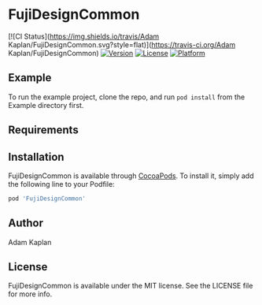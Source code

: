 # FujiDesignCommon

[![CI Status](https://img.shields.io/travis/Adam Kaplan/FujiDesignCommon.svg?style=flat)](https://travis-ci.org/Adam Kaplan/FujiDesignCommon)
[![Version](https://img.shields.io/cocoapods/v/FujiDesignCommon.svg?style=flat)](https://cocoapods.org/pods/FujiDesignCommon)
[![License](https://img.shields.io/cocoapods/l/FujiDesignCommon.svg?style=flat)](https://cocoapods.org/pods/FujiDesignCommon)
[![Platform](https://img.shields.io/cocoapods/p/FujiDesignCommon.svg?style=flat)](https://cocoapods.org/pods/FujiDesignCommon)

## Example

To run the example project, clone the repo, and run `pod install` from the Example directory first.

## Requirements

## Installation

FujiDesignCommon is available through [CocoaPods](https://cocoapods.org). To install
it, simply add the following line to your Podfile:

```ruby
pod 'FujiDesignCommon'
```

## Author

Adam Kaplan

## License

FujiDesignCommon is available under the MIT license. See the LICENSE file for more info.
